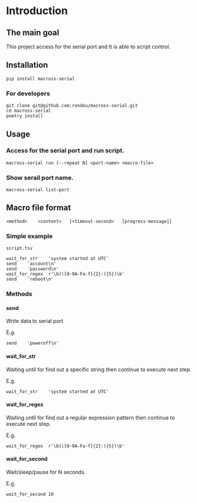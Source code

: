 # Introduction

## The main goal
This project access for the serial port and It is able to script control.

## Installation

```
pip install macross-serial
```

### For developers

```
git clone git@github.com:rondou/macross-serial.git
cd macross-serial
poetry install
```

## Usage

### Access for the serial port and run script.

```
macross-serial run [--repeat N] <port-name> <macro-file>
```

### Show serail port name.

```
macross-serial list-port
```

## Macro file format

```
<method>	<content>	[<timeout-second>	[progress-message]]
```

### Simple example

`script.tsv`

```tsv
wait_for_str	'system started at UTC'
send	'account\n'
send	'password\n'
wait_for_regex	r'\b(([0-9A-Fa-f]{2}:){5})\b'
send	'reboot\n'
```

### Methods

#### send

Write data to serial port

E.g.

```
send	'poweroff\n'
```

#### wait_for_str

Waiting until for find out a specific string then continue to execute next step.

E.g.

```
wait_for_str	'system started at UTC'
```

#### wait_for_regex

Waiting until for find out a regular expression pattern then continue to execute next step.

E.g.

```
wait_for_regex	r'\b(([0-9A-Fa-f]{2}:){5})\b'
```

#### wait_for_second

Wait/sleep/pause for N seconds.

E.g.

```
wait_for_second	10
```
